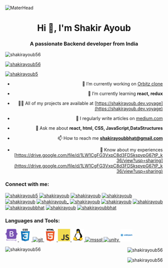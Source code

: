 ![MaterHead](https://thumbs.dreamstime.com/b/composite-image-businessman-using-futuristic-digital-screen-against-spiral-shiny-binary-code-85731107.jpg")
<h1 align="center">Hi 👋, I'm Shakir Ayoub</h1>
<h3 align="center">A passionate Backend developer from India</h3>
<mg align ="right" alt="coding" width="400" src="https://thumbs.dreamstime.com/b/composite-image-businessman-using-futuristic-digital-screen-against-spiral-shiny-binary-code-85731107.jpg"
<p align="left"> <img src="https://komarev.com/ghpvc/?username=shakirayoub56&label=Profile%20views&color=0e75b6&style=flat" alt="shakirayoub56" /> </p>


<p align="left"> <a href="https://github.com/ryo-ma/github-profile-trophy"><img src="https://github-profile-trophy.vercel.app/?username=shakirayoub56" alt="shakirayoub56" /></a> </p>

<p align="left"> <a href="https://twitter.com/shakirayoub5" target="blank"><img src="https://img.shields.io/twitter/follow/shakirayoub5?logo=twitter&style=for-the-badge" alt="shakirayoub5" /></a> </p>

- 🔭 I’m currently working on [Orbitz clone](https://github.com/shakirayoub56/Orbitz-clone)

- 🌱 I’m currently learning **react, redux**

- 👨‍💻 All of my projects are available at [https://shakirayoub.dev.voyage](https://shakirayoub.dev.voyage)

- 📝 I regularly write articles on [medium.com](medium.com)

- 💬 Ask me about **react, html, CSS, JavaScript,DataStructures**

- 📫 How to reach me **shakirayoubbhat@gmail.com**

- 📄 Know about my experiences [https://drive.google.com/file/d/1LW1CgFG3VxpC8d3FDSkspvpG67tP_k36/view?usp=sharing](https://drive.google.com/file/d/1LW1CgFG3VxpC8d3FDSkspvpG67tP_k36/view?usp=sharing)

<h3 align="left">Connect with me:</h3>
<p align="left">
<a href="https://twitter.com/shakirayoub5" target="blank"><img align="center" src="https://raw.githubusercontent.com/rahuldkjain/github-profile-readme-generator/master/src/images/icons/Social/twitter.svg" alt="shakirayoub5" height="30" width="40" /></a>
<a href="https://linkedin.com/in/shakirayoub" target="blank"><img align="center" src="https://raw.githubusercontent.com/rahuldkjain/github-profile-readme-generator/master/src/images/icons/Social/linked-in-alt.svg" alt="shakirayoub" height="30" width="40" /></a>
<a href="https://stackoverflow.com/users/shakirayoub" target="blank"><img align="center" src="https://raw.githubusercontent.com/rahuldkjain/github-profile-readme-generator/master/src/images/icons/Social/stack-overflow.svg" alt="shakirayoub" height="30" width="40" /></a>
<a href="https://codesandbox.com/shakirayoub" target="blank"><img align="center" src="https://raw.githubusercontent.com/rahuldkjain/github-profile-readme-generator/master/src/images/icons/Social/codesandbox.svg" alt="shakirayoub" height="30" width="40" /></a>
<a href="https://fb.com/shakirayoub" target="blank"><img align="center" src="https://raw.githubusercontent.com/rahuldkjain/github-profile-readme-generator/master/src/images/icons/Social/facebook.svg" alt="shakirayoub" height="30" width="40" /></a>
<a href="https://instagram.com/shakirayoub_" target="blank"><img align="center" src="https://raw.githubusercontent.com/rahuldkjain/github-profile-readme-generator/master/src/images/icons/Social/instagram.svg" alt="shakirayoub_" height="30" width="40" /></a>
<a href="https://hashnode.com/shakirayoub" target="blank"><img align="center" src="https://raw.githubusercontent.com/rahuldkjain/github-profile-readme-generator/master/src/images/icons/Social/hashnode.svg" alt="shakirayoub" height="30" width="40" /></a>
<a href="https://medium.com/shakirayoub" target="blank"><img align="center" src="https://raw.githubusercontent.com/rahuldkjain/github-profile-readme-generator/master/src/images/icons/Social/medium.svg" alt="shakirayoub" height="30" width="40" /></a>
<a href="https://www.youtube.com/c/shakirayoub" target="blank"><img align="center" src="https://raw.githubusercontent.com/rahuldkjain/github-profile-readme-generator/master/src/images/icons/Social/youtube.svg" alt="shakirayoub" height="30" width="40" /></a>
<a href="https://www.hackerrank.com/shakirayoubbhat" target="blank"><img align="center" src="https://raw.githubusercontent.com/rahuldkjain/github-profile-readme-generator/master/src/images/icons/Social/hackerrank.svg" alt="shakirayoubbhat" height="30" width="40" /></a>
<a href="https://www.leetcode.com/shakirayoub" target="blank"><img align="center" src="https://raw.githubusercontent.com/rahuldkjain/github-profile-readme-generator/master/src/images/icons/Social/leet-code.svg" alt="shakirayoub" height="30" width="40" /></a>
<a href="https://www.hackerearth.com/shakirayoubbhat" target="blank"><img align="center" src="https://raw.githubusercontent.com/rahuldkjain/github-profile-readme-generator/master/src/images/icons/Social/hackerearth.svg" alt="shakirayoubbhat" height="30" width="40" /></a>
</p>

<h3 align="left">Languages and Tools:</h3>
<p align="left"> <a href="https://getbootstrap.com" target="_blank" rel="noreferrer"> <img src="https://raw.githubusercontent.com/devicons/devicon/master/icons/bootstrap/bootstrap-plain-wordmark.svg" alt="bootstrap" width="40" height="40"/> </a> <a href="https://www.w3schools.com/css/" target="_blank" rel="noreferrer"> <img src="https://raw.githubusercontent.com/devicons/devicon/master/icons/css3/css3-original-wordmark.svg" alt="css3" width="40" height="40"/> </a> <a href="https://git-scm.com/" target="_blank" rel="noreferrer"> <img src="https://www.vectorlogo.zone/logos/git-scm/git-scm-icon.svg" alt="git" width="40" height="40"/> </a> <a href="https://www.w3.org/html/" target="_blank" rel="noreferrer"> <img src="https://raw.githubusercontent.com/devicons/devicon/master/icons/html5/html5-original-wordmark.svg" alt="html5" width="40" height="40"/> </a> <a href="https://developer.mozilla.org/en-US/docs/Web/JavaScript" target="_blank" rel="noreferrer"> <img src="https://raw.githubusercontent.com/devicons/devicon/master/icons/javascript/javascript-original.svg" alt="javascript" width="40" height="40"/> </a> <a href="https://www.linux.org/" target="_blank" rel="noreferrer"> <img src="https://raw.githubusercontent.com/devicons/devicon/master/icons/linux/linux-original.svg" alt="linux" width="40" height="40"/> </a> <a href="https://www.microsoft.com/en-us/sql-server" target="_blank" rel="noreferrer"> <img src="https://www.svgrepo.com/show/303229/microsoft-sql-server-logo.svg" alt="mssql" width="40" height="40"/> </a> <a href="https://unity.com/" target="_blank" rel="noreferrer"> <img src="https://www.vectorlogo.zone/logos/unity3d/unity3d-icon.svg" alt="unity" width="40" height="40"/> </a> <a href="https://webpack.js.org" target="_blank" rel="noreferrer"> <img src="https://raw.githubusercontent.com/devicons/devicon/d00d0969292a6569d45b06d3f350f463a0107b0d/icons/webpack/webpack-original-wordmark.svg" alt="webpack" width="40" height="40"/> </a> </p>

<p><img align="left" src="https://github-readme-stats.vercel.app/api/top-langs?username=shakirayoub56&show_icons=true&locale=en&layout=compact" alt="shakirayoub56" /></p>

<p>&nbsp;<img align="center" src="https://github-readme-stats.vercel.app/api?username=shakirayoub56&show_icons=true&locale=en" alt="shakirayoub56" /></p>

<p><img align="center" src="https://github-readme-streak-stats.herokuapp.com/?user=shakirayoub56&" alt="shakirayoub56" /></p>

